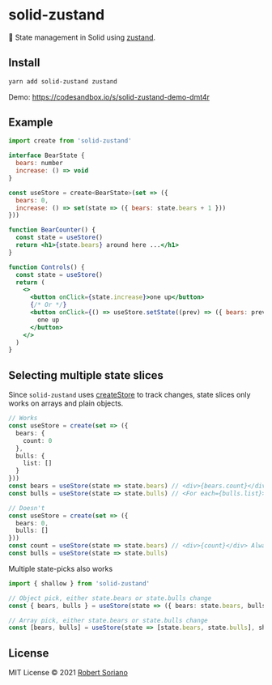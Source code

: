 # solid-zustand

🐻 State management in Solid using [zustand](https://github.com/pmndrs/zustand).

## Install

```sh
yarn add solid-zustand zustand
```

Demo: https://codesandbox.io/s/solid-zustand-demo-dmt4r

## Example

```jsx
import create from 'solid-zustand'

interface BearState {
  bears: number
  increase: () => void
}

const useStore = create<BearState>(set => ({
  bears: 0,
  increase: () => set(state => ({ bears: state.bears + 1 }))
}))

function BearCounter() {
  const state = useStore()
  return <h1>{state.bears} around here ...</h1>
}

function Controls() {
  const state = useStore()
  return (
    <>
      <button onClick={state.increase}>one up</button>
      {/* Or */}
      <button onClick={() => useStore.setState((prev) => ({ bears: prev.bears + 1 }))}>
        one up
      </button>
    </>
  )
}
```

## Selecting multiple state slices

Since `solid-zustand` uses [createStore](https://www.solidjs.com/docs/latest/api#createstore) to track changes, state slices only works on arrays and plain objects.

```ts
// Works
const useStore = create(set => ({
  bears: {
    count: 0
  },
  bulls: {
    list: []
  }
}))
const bears = useStore(state => state.bears) // <div>{bears.count}</div>
const bulls = useStore(state => state.bulls) // <For each={bulls.list}>...</For>

// Doesn't
const useStore = create(set => ({
  bears: 0,
  bulls: []
}))
const count = useStore(state => state.bears) // <div>{count}</div> Always 0
const bulls = useStore(state => state.bulls)
```

Multiple state-picks also works

```ts
import { shallow } from 'solid-zustand'

// Object pick, either state.bears or state.bulls change
const { bears, bulls } = useStore(state => ({ bears: state.bears, bulls: state.bulls }), shallow)

// Array pick, either state.bears or state.bulls change
const [bears, bulls] = useStore(state => [state.bears, state.bulls], shallow)
```

## License

MIT License © 2021 [Robert Soriano](https://github.com/wobsoriano)